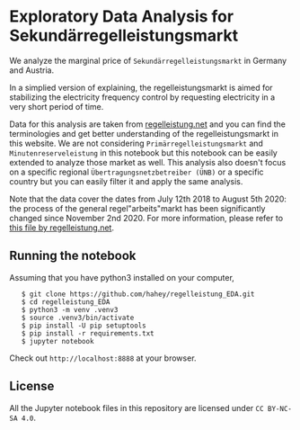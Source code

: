 # Exploratory Data Analysis for Sekundärregelleistungsmarkt


We analyze the marginal price of `Sekundärregelleistungsmarkt` in Germany and Austria.

In a simplied version of explaining, the regelleistungsmarkt is aimed for stabilizing the electricity frequency control by requesting electricity in a very short period of time.

Data for this analysis are taken from [regelleistung.net](https://www.regelleistung.net/ext/) and you can find the terminologies and get better understanding of the regelleistungsmarkt in this website. We are not considering `Primärregelleistungsmarkt` and `Minutenreserveleistung` in this notebook but this notebook can be easily extended to analyze those market as well. This analysis also doesn't focus on a specific regional `Übertragungsnetzbetreiber (ÜNB)` or a specific country but you can easily filter it and apply the same analysis.

Note that the data cover the dates from July 12th 2018 to August 5th 2020: the process of the general regel\"arbeits\"markt has been significantly changed since November 2nd 2020. For more information, please refer to [this file by regelleistung.net](https://www.regelleistung.net/ext/tender/remark/download/128315996).

## Running the notebook

Assuming that you have python3 installed on your computer,

```
   $ git clone https://github.com/hahey/regelleistung_EDA.git
   $ cd regelleistung_EDA
   $ python3 -m venv .venv3
   $ source .venv3/bin/activate
   $ pip install -U pip setuptools
   $ pip install -r requirements.txt
   $ jupyter notebook
```

Check out `http://localhost:8888` at your browser.

## License

All the Jupyter notebook files in this repository are licensed under `CC BY-NC-SA 4.0`.
